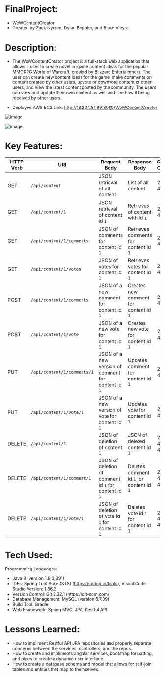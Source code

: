 # FinalProject:

- WoWContentCreator
- Created by Zack Nyman, Dylan Beppler, and Blake Vieyra

# Description:

- The WoWContentCreator project is a full-stack web application that allows a user to create novel in-game content ideas for the popular MMORPG World of Warcraft, created by Blizzard Entertainment. The user can create new content ideas for the game, make comments on content created by other users, upvote or downvote content of other users, and view the latest content posted by the community. The users can view and update their own content as well and see how it being received by other users.
  
- Deployed AWS EC2 Link: http://18.224.81.89:8080/WoWContentCreator

![image](https://github.com/DylanBeppler/FinalProject/assets/88246090/768a3a04-15c3-42fc-a25c-5deabf2f9b33)

![image](https://github.com/DylanBeppler/FinalProject/assets/88246090/191e4527-f233-423c-b06e-66c05ba88f2a)



# Key Features:

| HTTP Verb | URI               | Request Body | Response Body | Status Codes |
|-----------|-------------------|--------------|---------------|---------|
| GET       | `/api/content`      | JSON retrieval of all content | List of all content | 200, 404 |
| GET       | `/api/content/1`      | JSON retrieval of content id `1` | Retrieves of content with id `1` | 200, 404 |
| GET       | `/api/content/1/comments`   |  JSON of comments for content id `1` | Retrieves comments for content id `1`| 200, 404 |
| GET       | `/api/content/1/votes`   |  JSON of votes for content id `1` | Retrieves votes for content id `1`| 200, 404 |
| POST      | `/api/content/1/comments`      | JSON of a new comment for content id `1`  | Creates new comment for content id `1` | 201, 400 |
| POST      | `/api/content/1/vote`      | JSON of a  new vote for content id `1` | Creates new vote for content id `1` | 201, 400 |
| PUT       | `/api/content/1/comments/1`   | JSON of a new version of comment for content id `1` | Updates comment for content id `1` | 201, 400 |
| PUT       | `/api/content/1/vote/1`    | JSON of a new version of vote for content id `1` | Updates vote for content id `1` | 201, 400 |
| DELETE    | `/api/content/1`   | JSON of deletion of content `1` | JSON of deleted content id `1`| 204, 404, 400 |  
| DELETE    | `/api/content/1/comment/1`   | JSON of deletion of comment id `1` for content id `1` | Deletes comment id `1` for content id `1`| 204, 404, 400 |  
| DELETE    | `/api/content/1/vote/1`   | JSON of deletion of vote id `1` for content id `1` | Deletes vote id `1` for content id `1`| 204, 404, 400 | 

       

# Tech Used:

Programming Languages:
- Java 8 (version 1.8.0_391)
- IDEs: Spring Tool Suite (STS) (https://spring.io/tools), Visual Code Studio Version: 1.86.2
- Version Control: Git 2.32.1 (https://git-scm.com/)
- Database Management: MySQL (version 5.7.39)
- Build Tool: Gradle
- Web Framework: Spring MVC, JPA, Restful API

# Lessons Learned:

- How to impliment Restful API JPA repositories and properly separate concerns between the services, controllers, and the repos.
- How to create and impliments angular services, bootstrap formatting, and pipes to create a dynamic user interface.
- How to create a database schema and model that allows for self-join tables and entities that map to themselves.





